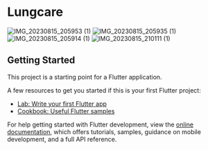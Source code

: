 # Lungcare


![IMG_20230815_205953 (1)](https://github.com/GhadeBhavesh/Lungcare/assets/108714917/54e8d559-967b-4662-857f-780af4900be2)
![IMG_20230815_205935 (1)](https://github.com/GhadeBhavesh/Lungcare/assets/108714917/c59faadd-b3d6-4b1d-baf2-0cc2979b7841)
![IMG_20230815_205914 (1)](https://github.com/GhadeBhavesh/Lungcare/assets/108714917/b39afb2e-f098-4c41-b0bb-49a5c1094194)
![IMG_20230815_210111 (1)](https://github.com/GhadeBhavesh/Lungcare/assets/108714917/22c31412-fae5-47e9-94ff-431ccb9f22f3)

## Getting Started

This project is a starting point for a Flutter application.

A few resources to get you started if this is your first Flutter project:

- [Lab: Write your first Flutter app](https://docs.flutter.dev/get-started/codelab)
- [Cookbook: Useful Flutter samples](https://docs.flutter.dev/cookbook)

For help getting started with Flutter development, view the
[online documentation](https://docs.flutter.dev/), which offers tutorials,
samples, guidance on mobile development, and a full API reference.
